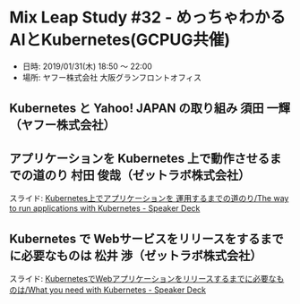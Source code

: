 Mix Leap Study #32 - めっちゃわかるAIとKubernetes(GCPUG共催)
========================================================

* 日時: 2019/01/31(木) 18:50 〜 22:00
* 場所: ヤフー株式会社 大阪グランフロントオフィス

## Kubernetes と Yahoo! JAPAN の取り組み	須田 一輝（ヤフー株式会社）


## アプリケーションを Kubernetes 上で動作させるまでの道のり	村田 俊哉（ゼットラボ株式会社） 

スライド: [Kubernetes上でアプリケーションを 運用するまでの道のり/The way to run applications with Kubernetes \- Speaker Deck](https://speakerdeck.com/shmurata/the-way-to-run-applications-with-kubernetes)


## Kubernetes で Webサービスをリリースをするまでに必要なものは	松井 渉（ゼットラボ株式会社）

スライド: [KubernetesでWebアプリケーションをリリースするまでに必要なものは/What you need with Kubernetes \- Speaker Deck](https://speakerdeck.com/watawuwu/what-you-need-with-kubernetes)
